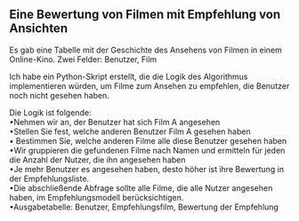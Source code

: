 ## Eine Bewertung von Filmen mit Empfehlung von Ansichten

Es gab eine Tabelle mit der Geschichte des Ansehens von Filmen in einem Online-Kino.
Zwei Felder: Benutzer, Film

Ich habe ein Python-Skript erstellt,
die die Logik des Algorithmus implementieren würden, um Filme zum Ansehen zu empfehlen, die Benutzer noch nicht gesehen haben.

Die Logik ist folgende:
<br>•Nehmen wir an, der Benutzer hat sich Film A angesehen
<br>•Stellen Sie fest, welche anderen Benutzer Film A gesehen haben
<br>• Bestimmen Sie, welche anderen Filme alle diese Benutzer gesehen haben
<br>•Wir gruppieren die gefundenen Filme nach Namen und ermitteln für jeden die Anzahl der Nutzer, die ihn angesehen haben
<br>•Je mehr Benutzer es angesehen haben, desto höher ist ihre Bewertung in der Empfehlungsliste.
<br>•Die abschließende Abfrage sollte alle Filme, die alle Nutzer angesehen haben, im Empfehlungsmodell berücksichtigen.
<br>•Ausgabetabelle: Benutzer, Empfehlungsfilm, Bewertung der Empfehlung
